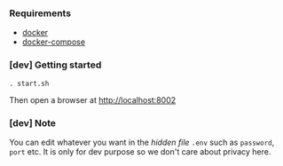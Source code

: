 
### Requirements

- [docker](https://docs.docker.com/engine/installation/)
- [docker-compose](https://docs.docker.com/compose/install/)

### [dev] Getting started

```
. start.sh
```

Then open a browser at [http://localhost:8002](http://localhost:8002)


### [dev] Note

You can edit whatever you want in the *hidden file* `.env` such as `password`, `port` etc.
It is only for dev purpose so we don't care about privacy here.
